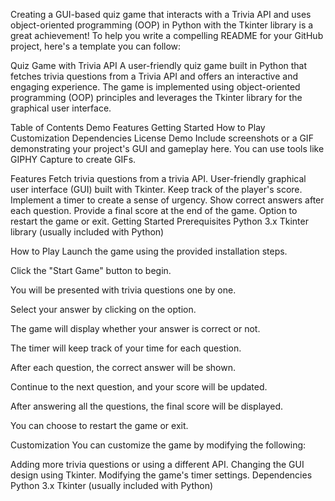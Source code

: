 Creating a GUI-based quiz game that interacts with a Trivia API and uses object-oriented programming (OOP) in Python with the Tkinter library is a great achievement! To help you write a compelling README for your GitHub project, here's a template you can follow:

Quiz Game with Trivia API
A user-friendly quiz game built in Python that fetches trivia questions from a Trivia API and offers an interactive and engaging experience. The game is implemented using object-oriented programming (OOP) principles and leverages the Tkinter library for the graphical user interface.

Table of Contents
Demo
Features
Getting Started
How to Play
Customization
Dependencies
License
Demo
Include screenshots or a GIF demonstrating your project's GUI and gameplay here. You can use tools like GIPHY Capture to create GIFs.

Features
Fetch trivia questions from a trivia API.
User-friendly graphical user interface (GUI) built with Tkinter.
Keep track of the player's score.
Implement a timer to create a sense of urgency.
Show correct answers after each question.
Provide a final score at the end of the game.
Option to restart the game or exit.
Getting Started
Prerequisites
Python 3.x
Tkinter library (usually included with Python)

How to Play
Launch the game using the provided installation steps.

Click the "Start Game" button to begin.

You will be presented with trivia questions one by one.

Select your answer by clicking on the option.

The game will display whether your answer is correct or not.

The timer will keep track of your time for each question.

After each question, the correct answer will be shown.

Continue to the next question, and your score will be updated.

After answering all the questions, the final score will be displayed.

You can choose to restart the game or exit.

Customization
You can customize the game by modifying the following:

Adding more trivia questions or using a different API.
Changing the GUI design using Tkinter.
Modifying the game's timer settings.
Dependencies
Python 3.x
Tkinter (usually included with Python)
